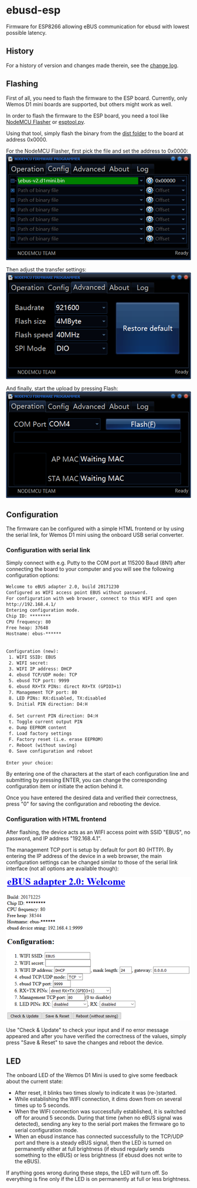 # ebusd-esp
Firmware for ESP8266 allowing eBUS communication for ebusd with lowest possible latency.

## History
For a history of version and changes made therein, see the [change log](Changelog.md).


## Flashing
First of all, you need to flash the firmware to the ESP board. Currently, only Wemos D1 mini boards are supported, but others might work as well.

In order to flash the firmware to the ESP board, you need a tool like [NodeMCU Flasher](https://nodemcu.readthedocs.io/en/master/en/flash/#nodemcu-flasher) or [esptool.py](https://nodemcu.readthedocs.io/en/master/en/flash/#esptoolpy).

Using that tool, simply flash the binary from the [dist folder](https://github.com/john30/ebusd-esp/tree/master/dist) to the board at address 0x0000.

For the NodeMCU Flasher, first pick the file and set the address to 0x0000:  
![pick file](flashco.png)

Then adjust the transfer settings:  
![transfer](flashad.png)

And finally, start the upload by pressing Flash:  
![flash](flashop.png)


## Configuration
The firmware can be configured with a simple HTML frontend or by using the serial link, for Wemos D1 mini using the onboard USB serial converter.

### Configuration with serial link
Simply connect with e.g. Putty to the COM port at 115200 Baud (8N1) after connecting the board to your computer and you will see the following configuration options:

```
Welcome to eBUS adapter 2.0, build 20171230
Configured as WIFI access point EBUS without password.
For configuration with web browser, connect to this WIFI and open http://192.168.4.1/
Entering configuration mode.
Chip ID: ********
CPU frequency: 80
Free heap: 37648
Hostname: ebus-******


Configuration (new):
 1. WIFI SSID: EBUS
 2. WIFI secret:
 3. WIFI IP address: DHCP
 4. ebusd TCP/UDP mode: TCP
 5. ebusd TCP port: 9999
 6. ebusd RX+TX PINs: direct RX+TX (GPIO3+1)
 7. Management TCP port: 80
 8. LED PINs: RX:disabled, TX:disabled
 9. Initial PIN direction: D4:H

 d. Set current PIN direction: D4:H
 t. Toggle current output PIN
 e. Dump EEPROM content
 f. Load factory settings
 F. Factory reset (i.e. erase EEPROM)
 r. Reboot (without saving)
 0. Save configuration and reboot

Enter your choice: 
```

By entering one of the characters at the start of each configuration line and submitting by pressing ENTER, you can change the corresponding configuration item or initiate the action behind it.

Once you have entered the desired data and verified their correctness, press "0" for saving the configuration and rebooting the device.

### Configuration with HTML frontend
After flashing, the device acts as an WIFI access point with SSID "EBUS", no password, and IP address "192.168.4.1".

The management TCP port is setup by default for port 80 (HTTP). By entering the IP address of the device in a web browser, the main configuration settings can be changed similar to those of the serial link interface (not all options are available though):

[![webconfig](webcfg.png)](http://192.168.4.1/)

Use "Check & Update" to check your input and if no error message appeared and after you have verified the correctness of the values, simply press "Save & Reset" to save the changes and reboot the device.


## LED
The onboard LED of the Wemos D1 Mini is used to give some feedback about the current state:
- After reset, it blinks two times slowly to indicate it was (re-)started.
- While establishing the WIFI connection, it dims down from on several times up to 5 seconds.
- When the WIFI connection was successfully established, it is switched off for around 5 seconds.
  During that time (when no eBUS signal was detected), sending any key to the serial port makes the firmware go to serial configuration mode.
- When an ebusd instance has connected successfully to the TCP/UDP port and there is a steady eBUS signal, then the LED is turned on permanently either at full brightness (if ebusd regularly sends something to the eBUS) or less brightness (if ebusd does not write to the eBUS).

If anything goes wrong during these steps, the LED will turn off. So everything is fine only if the LED is on permanently at full or less brightness.
